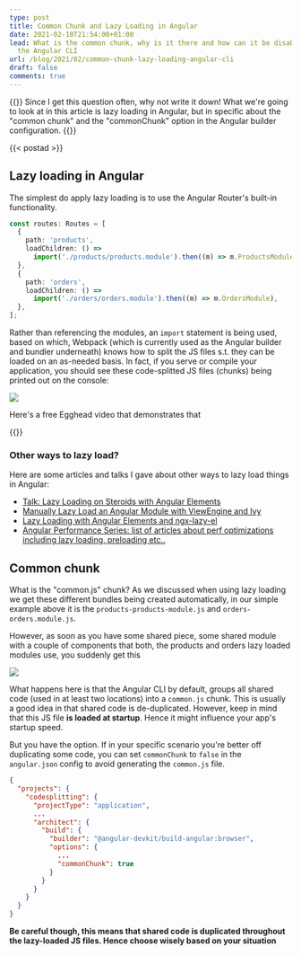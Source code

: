 ```yaml
---
type: post
title: Common Chunk and Lazy Loading in Angular
date: 2021-02-10T21:54:00+01:00
lead: What is the common chunk, why is it there and how can it be disabled with
  the Angular CLI
url: /blog/2021/02/common-chunk-lazy-loading-angular-cli
draft: false
comments: true
---
```

{{<intro>}}
  Since I get this question often, why not write it down! What we're going to look at in this article is lazy loading in Angular, but in specific about the "common chunk" and the "commonChunk" option in the Angular builder configuration.
{{</intro>}}

<!--more-->

{{< postad >}}

## Lazy loading in Angular

The simplest do apply lazy loading is to use the Angular Router's built-in functionality.

```typescript
const routes: Routes = [
  {
    path: 'products',
    loadChildren: () =>
      import('./products/products.module').then((m) => m.ProductsModule),
  },
  {
    path: 'orders',
    loadChildren: () =>
      import('./orders/orders.module').then((m) => m.OrdersModule),
  },
];
```

Rather than referencing the modules, an `import` statement is being used, based on which, Webpack (which is currently used as the Angular builder and bundler underneath) knows how to split the JS files s.t. they can be loaded on an as-needed basis. In fact, if you serve or compile your application, you should see these code-splitted JS files (chunks) being printed out on the console:

![](/blog/assets/imgs/ng-lazy-chunks.png)

Here's a free Egghead video that demonstrates that

{{<egghead-lesson uid="lessons/angular-apply-route-level-code-splitting-and-lazy-loading-with-the-angular-cli" >}}

### Other ways to lazy load?

Here are some articles and talks I gave about other ways to lazy load things in Angular:

* [Talk: Lazy Loading on Steroids with Angular Elements](/blog/2019/12/jsbe-lazy-loading-ngelements/)
* [Manually Lazy Load an Angular Module with ViewEngine and Ivy](/blog/2019/10/lazyload-module-ivy-viewengine/)
* [Lazy Loading with Angular Elements and ngx-lazy-el](/blog/2019/11/lazy-loading-angular-ngx-lazy-el/)
* [Angular Performance Series: list of articles about perf optimizations including lazy loading, preloading etc..](/blog/2019/08/ngperf-route-level-code-splitting/)

## Common chunk

What is the "common.js" chunk? As we discussed when using lazy loading we get these different bundles being created automatically, in our simple example above it is the `products-products-module.js` and `orders-orders.module.js`.

However, as soon as you have some shared piece, some shared module with a couple of components that both, the products and orders lazy loaded modules use, you suddenly get this

![](/blog/assets/imgs/ng-lazy-chunks-common.png)

What happens here is that the Angular CLI by default, groups all shared code (used in at least two locations) into a `common.js` chunk. This is usually a good idea in that shared code is de-duplicated. However, keep in mind that this JS file **is loaded at startup**. Hence it might influence your app's startup speed.

But you have the option. If in your specific scenario you're better off duplicating some code, you can set `commonChunk` to `false` in the `angular.json` config to avoid generating the `common.js` file.

```json
{
  "projects": {
    "codesplitting": {
      "projectType": "application",
      ...
      "architect": {
        "build": {
          "builder": "@angular-devkit/build-angular:browser",
          "options": {
            ...
            "commonChunk": true
          }
        }
      }
    }
  }
}
```

**Be careful though, this means that shared code is duplicated throughout the lazy-loaded JS files. Hence choose wisely based on your situation**